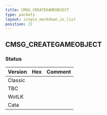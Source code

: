 ```yaml
---
title: CMSG_CREATEGAMEOBJECT
type: packets
layout: single_markdown_in_list
position: 21
---
```


## CMSG_CREATEGAMEOBJECT

### Status

Version | Hex | Comment
---------- | ---------- | ---------- 
Classic |  |  
TBC |  |  
WotLK |  |  
Cata |  |  
